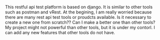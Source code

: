 This restful api test platform is based on django. It is similar to other tools such as postman and vRest. At the begining, 
I am really worried because there are many rest api test tools or proudcts available. Is it necessary to create a new one from scratch?? 
Can I make a better one than other tools?  My project might not powerful than other tools, but it is under my contorl. I can add any new 
features that other tools do not have. 
